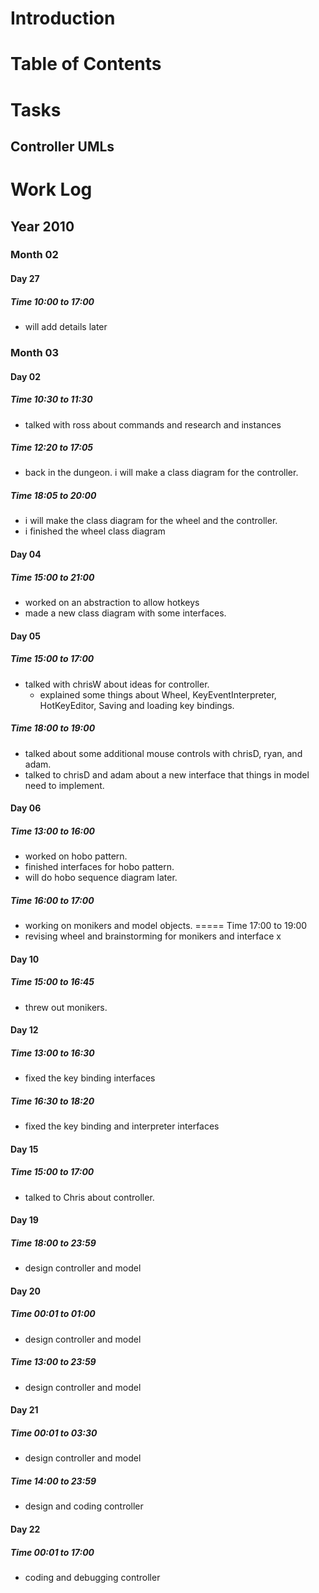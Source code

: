 # Introduction #

# Table of Contents #


# Tasks #
## Controller UMLs ##

# Work Log #
## Year 2010 ##
### Month 02 ###
#### Day 27 ####
##### Time 10:00 to 17:00 #####
  * will add details later
### Month 03 ###
#### Day 02 ####
##### Time 10:30 to 11:30 #####
  * talked with ross about commands and research and instances
##### Time 12:20 to 17:05 #####
  * back in the dungeon. i will make a class diagram for the controller.
##### Time 18:05 to 20:00 #####
  * i will make the class diagram for the wheel and the controller.
  * i finished the wheel class diagram
#### Day 04 ####
##### Time 15:00 to 21:00 #####
  * worked on an abstraction to allow hotkeys
  * made a new class diagram with some interfaces.
#### Day 05 ####
##### Time 15:00 to 17:00 #####
  * talked with chrisW about ideas for controller.
    * explained some things about Wheel, KeyEventInterpreter, HotKeyEditor, Saving and loading key bindings.
##### Time 18:00 to 19:00 #####
  * talked about some additional mouse controls with chrisD, ryan, and adam.
  * talked to chrisD and adam about a new interface that things in model need to implement.
#### Day 06 ####
##### Time 13:00 to 16:00 #####
  * worked on hobo pattern.
  * finished interfaces for hobo pattern.
  * will do hobo sequence diagram later.
##### Time 16:00 to 17:00 #####
  * working on monikers and model objects.
===== Time 17:00 to 19:00
  * revising wheel and brainstorming for monikers and interface x
#### Day 10 ####
##### Time 15:00 to 16:45 #####
  * threw out monikers.
#### Day 12 ####
##### Time 13:00 to 16:30 #####
  * fixed the key binding interfaces
##### Time 16:30 to 18:20 #####
  * fixed the key binding and interpreter interfaces
#### Day 15 ####
##### Time 15:00 to 17:00 #####
  * talked to Chris about controller.
#### Day 19 ####
##### Time 18:00 to 23:59 #####
  * design controller and model
#### Day 20 ####
##### Time 00:01 to 01:00 #####
  * design controller and model
##### Time 13:00 to 23:59 #####
  * design controller and model
#### Day 21 ####
##### Time 00:01 to 03:30 #####
  * design controller and model
##### Time 14:00 to 23:59 #####
  * design and coding controller
#### Day 22 ####
##### Time 00:01 to 17:00 #####
  * coding and debugging controller